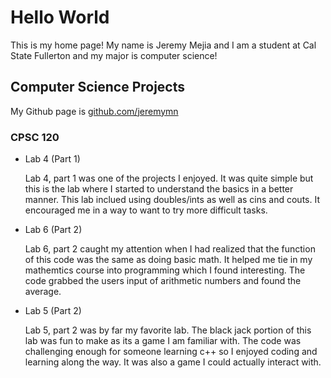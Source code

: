 # Hello World

This is my home page! My name is Jeremy Mejia and I am a student at Cal State Fullerton and my major is computer science!

## Computer Science Projects

My Github page is [github.com/jeremymn](http://github.com/jeremymn)

### CPSC 120

* Lab 4 (Part 1)

    Lab 4, part 1 was one of the projects I enjoyed. It was quite simple but this is the lab where I started to understand the basics in a better manner. This lab inclued using doubles/ints as well as cins and couts. It encouraged me in a way to want to try more difficult tasks.

* Lab 6 (Part 2)

    Lab 6, part 2 caught my attention when I had realized that the function of this code was the same as doing basic math. It helped me tie in my mathemtics course into programming which I found interesting. The code grabbed the users input of arithmetic numbers and found the average.

* Lab 5 (Part 2)

    Lab 5, part 2 was by far my favorite lab. The black jack portion of this lab was fun to make as its a game I am familiar with. The code was challenging enough for someone learning c++ so I enjoyed coding and learning along the way. It was also a game I could actually interact with.